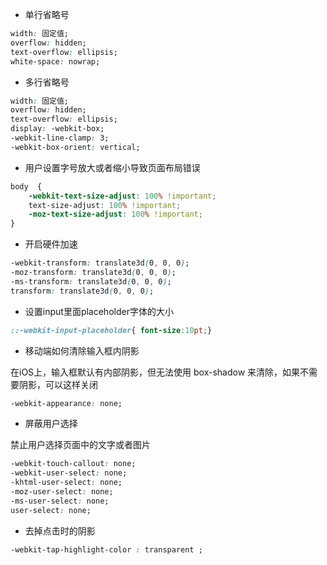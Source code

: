 - 单行省略号

```css
width: 固定值;
overflow: hidden;
text-overflow: ellipsis;
white-space: nowrap;
```

- 多行省略号

```css
width: 固定值;
overflow: hidden;
text-overflow: ellipsis;
display: -webkit-box;
-webkit-line-clamp: 3;
-webkit-box-orient: vertical;
```

- 用户设置字号放大或者缩小导致页面布局错误

```css
body  {  
    -webkit-text-size-adjust: 100% !important;  
    text-size-adjust: 100% !important;  
    -moz-text-size-adjust: 100% !important;  
}
```

- 开启硬件加速

```css
-webkit-transform: translate3d(0, 0, 0);
-moz-transform: translate3d(0, 0, 0);
-ms-transform: translate3d(0, 0, 0);
transform: translate3d(0, 0, 0);
```

- 设置input里面placeholder字体的大小

```css
::-webkit-input-placeholder{ font-size:10pt;}
```

- 移动端如何清除输入框内阴影

在iOS上，输入框默认有内部阴影，但无法使用 box-shadow 来清除，如果不需要阴影，可以这样关闭

```css
-webkit-appearance: none;
```

- 屏蔽用户选择

禁止用户选择页面中的文字或者图片

```css
-webkit-touch-callout: none;
-webkit-user-select: none;
-khtml-user-select: none;
-moz-user-select: none;
-ms-user-select: none;
user-select: none;
```

- 去掉点击时的阴影

```css
-webkit-tap-highlight-color : transparent ;  
```